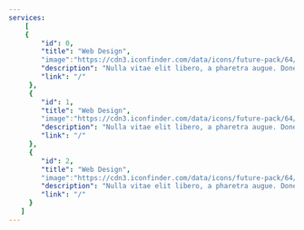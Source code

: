 ```yaml
---
services: 
    [
    {
        "id": 0,
        "title": "Web Design",
        "image":"https://cdn3.iconfinder.com/data/icons/future-pack/64/049-pattern-recognition-structure-abstract-grid-256.png",
        "description": "Nulla vitae elit libero, a pharetra augue. Donec id elit non mi porta gravida at eget.Fusce dapibus tellus",
        "link": "/"
     },
     {
        "id": 1,
        "title": "Web Design",
        "image":"https://cdn3.iconfinder.com/data/icons/future-pack/64/049-pattern-recognition-structure-abstract-grid-256.png",
        "description": "Nulla vitae elit libero, a pharetra augue. Donec id elit non mi porta gravida at eget.Fusce dapibus tellus",
        "link": "/"
     },
     {
        "id": 2,
        "title": "Web Design",
        "image":"https://cdn3.iconfinder.com/data/icons/future-pack/64/049-pattern-recognition-structure-abstract-grid-256.png",
        "description": "Nulla vitae elit libero, a pharetra augue. Donec id elit non mi porta gravida at eget.Fusce dapibus tellus",
        "link": "/"
     }            
   ]
---
```

